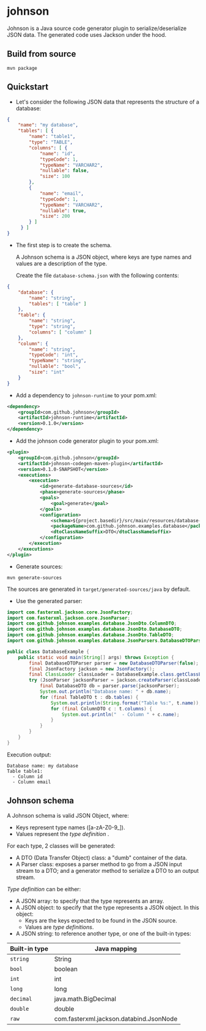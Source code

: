 # johnson
Johnson is a Java source code generator plugin to serialize/deserialize JSON data.
The generated code uses Jackson under the hood.

## Build from source
```
mvn package
```

## Quickstart
* Let's consider the following JSON data that represents the structure of a database:
```json
{
	"name": "my database",
	"tables": [ {
 		"name": "table1",
 		"type": "TABLE",
 		"columns": [ {
 			"name": "id",
 			"typeCode": 1,
 			"typeName": "VARCHAR2",
 			"nullable": false,
 			"size": 100
 		},
 		{
 			"name": "email",
 			"typeCode": 1,
 			"typeName": "VARCHAR2",
 			"nullable": true,
 			"size": 200
 		} ]
	 } ]
}
```

* The first step is to create the schema.

  A Johnson schema is a JSON object, where keys are type names and values are a description of the type.

  Create the file ```database-schema.json``` with the following contents:
```json
{
	"database": {
		"name": "string",
		"tables": [ "table" ]
	},
	"table": {
		"name": "string",
		"type": "string",
		"columns": [ "column" ]
	},
	"column": {
		"name": "string",
		"typeCode": "int",
		"typeName": "string",
		"nullable": "bool",
		"size": "int"
	}
}
```

* Add a dependency to ```johnson-runtime``` to your pom.xml:
```xml
<dependency>
    <groupId>com.github.johnson</groupId>
    <artifactId>johnson-runtime</artifactId>
    <version>0.1.0</version>
</dependency>
```

* Add the johnson code generator plugin to your pom.xml:
```xml
<plugin>
    <groupId>com.github.johnson</groupId>
    <artifactId>johnson-codegen-maven-plugin</artifactId>
    <version>0.1.0-SNAPSHOT</version>
    <executions>
        <execution>
            <id>generate-database-sources</id>
            <phase>generate-sources</phase>
            <goals>
                <goal>generate</goal>
            </goals>
            <configuration>
                <schema>${project.basedir}/src/main/resources/database-schema.json</schema>
                <packageName>com.github.johnson.examples.database</packageName>
                <dtoClassNameSuffix>DTO</dtoClassNameSuffix>
            </configuration>
        </execution>
    </executions>
</plugin>
```
* Generate sources:
```
mvn generate-sources
```

The sources are generated in ```target/generated-sources/java``` by default.

* Use the generated parser:
```java
import com.fasterxml.jackson.core.JsonFactory;
import com.fasterxml.jackson.core.JsonParser;
import com.github.johnson.examples.database.JsonDto.ColumnDTO;
import com.github.johnson.examples.database.JsonDto.DatabaseDTO;
import com.github.johnson.examples.database.JsonDto.TableDTO;
import com.github.johnson.examples.database.JsonParsers.DatabaseDTOParser;

public class DatabaseExample {
    public static void main(String[] args) throws Exception {
        final DatabaseDTOParser parser = new DatabaseDTOParser(false);
        final JsonFactory jackson = new JsonFactory();
        final ClassLoader classLoader = DatabaseExample.class.getClassLoader();
        try (JsonParser jacksonParser = jackson.createParser(classLoader.getResourceAsStream("database1.json"))) {
            final DatabaseDTO db = parser.parse(jacksonParser);
            System.out.println("Database name: " + db.name);
            for (final TableDTO t : db.tables) {
                System.out.println(String.format("Table %s:", t.name));
                for (final ColumnDTO c : t.columns) {
                    System.out.println("  - Column " + c.name);
                }
            }
        }
    }
}
```

Execution output:
```
Database name: my database
Table table1:
  - Column id
  - Column email
```

## Johnson schema
A Johnson schema is valid JSON Object, where:
* Keys represent type names ([a-zA-Z0-9_]).
* Values represent the *type definition* .

For each type, 2 classes will be generated:
* A DTO (Data Transfer Object) class: a "dumb" container of the data.
* A Parser class: exposes a parser method to go from a JSON input stream to a DTO; and a generator method to serialize a DTO to an output stream.  

*Type definition* can be either:
* A JSON array: to specify that the type represents an array.
* A JSON object: to specify that the type represents a JSON object. In this object:
  * Keys are the keys expected to be found in the JSON source.
  * Values are *type definitions*.
* A JSON string: to reference another type, or one of the built-in types:

| Built-in type|Java mapping    
| -------------|--------------------------------------------|
| ```string``` | String |
| ```bool```   | boolean |
| ```int```    | int |
| ```long```   | long |
| ```decimal```| java.math.BigDecimal |
| ```double``` | double |
| ```raw```    | com.fasterxml.jackson.databind.JsonNode |
